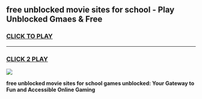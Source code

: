 
## free unblocked movie sites for school - Play Unblocked Gmaes & Free
<h3>
<a href="https://news.freeplayer.one?title=free_unblocked_movie_sites_for_school&ref=23F">CLICK TO PLAY</a></h3>
<hr>

<h3>
<a href="https://news.freeplayer.one?title=free_unblocked_movie_sites_for_school&ref=23F">CLICK 2 PLAY</a>
  
</h3>

<a href="https://news.freeplayer.one?title=free_unblocked_movie_sites_for_school&ref=23F/"><img src="https://clearcache.store/games.png"></a>


**free unblocked movie sites for school games unblocked: Your Gateway to Fun and Accessible Online Gaming**
